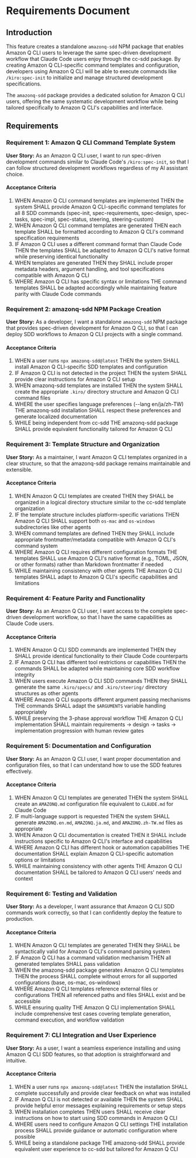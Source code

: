 # Requirements Document

## Introduction
This feature creates a standalone `amazonq-sdd` NPM package that enables Amazon Q CLI users to leverage the same spec-driven development workflow that Claude Code users enjoy through the cc-sdd package. By creating Amazon Q CLI-specific command templates and configuration, developers using Amazon Q CLI will be able to execute commands like `/kiro:spec-init` to initialize and manage structured development specifications.

The `amazonq-sdd` package provides a dedicated solution for Amazon Q CLI users, offering the same systematic development workflow while being tailored specifically to Amazon Q CLI's capabilities and interface.

## Requirements

### Requirement 1: Amazon Q CLI Command Template System
**User Story:** As an Amazon Q CLI user, I want to run spec-driven development commands similar to Claude Code's `/kiro:spec-init`, so that I can follow structured development workflows regardless of my AI assistant choice.

#### Acceptance Criteria
1. WHEN Amazon Q CLI command templates are implemented THEN the system SHALL provide Amazon Q CLI-specific command templates for all 8 SDD commands (spec-init, spec-requirements, spec-design, spec-tasks, spec-impl, spec-status, steering, steering-custom)
2. WHEN Amazon Q CLI command templates are generated THEN each template SHALL be formatted according to Amazon Q CLI's command specification requirements
3. IF Amazon Q CLI uses a different command format than Claude Code THEN the templates SHALL be adapted to Amazon Q CLI's native format while preserving identical functionality
4. WHEN templates are generated THEN they SHALL include proper metadata headers, argument handling, and tool specifications compatible with Amazon Q CLI
5. WHERE Amazon Q CLI has specific syntax or limitations THE command templates SHALL be adapted accordingly while maintaining feature parity with Claude Code commands

### Requirement 2: amazonq-sdd NPM Package Creation
**User Story:** As a developer, I want a standalone `amazonq-sdd` NPM package that provides spec-driven development for Amazon Q CLI, so that I can deploy SDD workflows to Amazon Q CLI projects with a single command.

#### Acceptance Criteria
1. WHEN a user runs `npx amazonq-sdd@latest` THEN the system SHALL install Amazon Q CLI-specific SDD templates and configuration
2. IF Amazon Q CLI is not detected in the project THEN the system SHALL provide clear instructions for Amazon Q CLI setup
3. WHEN amazonq-sdd templates are installed THEN the system SHALL create the appropriate `.kiro/` directory structure and Amazon Q CLI command files
4. WHERE the user specifies language preferences (--lang en/ja/zh-TW) THE amazonq-sdd installation SHALL respect these preferences and generate localized documentation
5. WHILE being independent from cc-sdd THE amazonq-sdd package SHALL provide equivalent functionality tailored for Amazon Q CLI

### Requirement 3: Template Structure and Organization
**User Story:** As a maintainer, I want Amazon Q CLI templates organized in a clear structure, so that the amazonq-sdd package remains maintainable and extensible.

#### Acceptance Criteria
1. WHEN Amazon Q CLI templates are created THEN they SHALL be organized in a logical directory structure similar to the cc-sdd template organization
2. IF the template structure includes platform-specific variations THEN Amazon Q CLI SHALL support both `os-mac` and `os-windows` subdirectories like other agents
3. WHEN command templates are defined THEN they SHALL include appropriate frontmatter/metadata compatible with Amazon Q CLI's command system
4. WHERE Amazon Q CLI requires different configuration formats THE templates SHALL use Amazon Q CLI's native format (e.g., TOML, JSON, or other formats) rather than Markdown frontmatter if needed
5. WHILE maintaining consistency with other agents THE Amazon Q CLI templates SHALL adapt to Amazon Q CLI's specific capabilities and limitations

### Requirement 4: Feature Parity and Functionality
**User Story:** As an Amazon Q CLI user, I want access to the complete spec-driven development workflow, so that I have the same capabilities as Claude Code users.

#### Acceptance Criteria
1. WHEN Amazon Q CLI SDD commands are implemented THEN they SHALL provide identical functionality to their Claude Code counterparts
2. IF Amazon Q CLI has different tool restrictions or capabilities THEN the commands SHALL be adapted while maintaining core SDD workflow integrity
3. WHEN users execute Amazon Q CLI SDD commands THEN they SHALL generate the same `.kiro/specs/` and `.kiro/steering/` directory structures as other agents
4. WHERE Amazon Q CLI supports different argument passing mechanisms THE commands SHALL adapt the `$ARGUMENTS` variable handling appropriately
5. WHILE preserving the 3-phase approval workflow THE Amazon Q CLI implementation SHALL maintain requirements → design → tasks → implementation progression with human review gates

### Requirement 5: Documentation and Configuration
**User Story:** As an Amazon Q CLI user, I want proper documentation and configuration files, so that I can understand how to use the SDD features effectively.

#### Acceptance Criteria  
1. WHEN Amazon Q CLI templates are generated THEN the system SHALL create an `AMAZONQ.md` configuration file equivalent to `CLAUDE.md` for Claude Code
2. IF multi-language support is requested THEN the system SHALL generate `AMAZONQ.en.md`, `AMAZONQ.ja.md`, and `AMAZONQ.zh-TW.md` files as appropriate
3. WHEN Amazon Q CLI documentation is created THEN it SHALL include instructions specific to Amazon Q CLI's interface and capabilities
4. WHERE Amazon Q CLI has different hook or automation capabilities THE documentation SHALL explain Amazon Q CLI-specific automation options or limitations
5. WHILE maintaining consistency with other agents THE Amazon Q CLI documentation SHALL be tailored to Amazon Q CLI users' needs and context

### Requirement 6: Testing and Validation
**User Story:** As a developer, I want assurance that Amazon Q CLI SDD commands work correctly, so that I can confidently deploy the feature to production.

#### Acceptance Criteria
1. WHEN Amazon Q CLI templates are generated THEN they SHALL be syntactically valid for Amazon Q CLI's command parsing system
2. IF Amazon Q CLI has a command validation mechanism THEN all generated templates SHALL pass validation  
3. WHEN the amazonq-sdd package generates Amazon Q CLI templates THEN the process SHALL complete without errors for all supported configurations (base, os-mac, os-windows)
4. WHERE Amazon Q CLI templates reference external files or configurations THEN all referenced paths and files SHALL exist and be accessible
5. WHILE ensuring quality THE Amazon Q CLI implementation SHALL include comprehensive test cases covering template generation, command execution, and workflow validation

### Requirement 7: CLI Integration and User Experience
**User Story:** As a user, I want a seamless experience installing and using Amazon Q CLI SDD features, so that adoption is straightforward and intuitive.

#### Acceptance Criteria
1. WHEN a user runs `npx amazonq-sdd@latest` THEN the installation SHALL complete successfully and provide clear feedback on what was installed
2. IF Amazon Q CLI is not detected or available THEN the system SHALL provide helpful error messages explaining requirements or setup steps
3. WHEN installation completes THEN users SHALL receive clear instructions on how to start using SDD commands in Amazon Q CLI
4. WHERE users need to configure Amazon Q CLI settings THE installation process SHALL provide guidance or automatic configuration where possible
5. WHILE being a standalone package THE amazonq-sdd SHALL provide equivalent user experience to cc-sdd but tailored for Amazon Q CLI